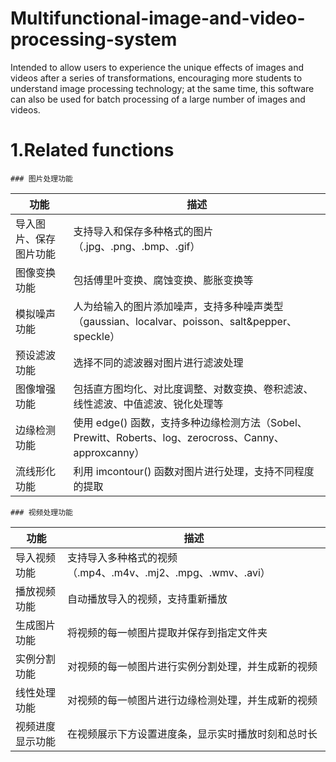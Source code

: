 # Multifunctional-image-and-video-processing-system
Intended to allow users to experience the unique effects of images and videos after a series of transformations, encouraging more students to understand image processing technology; at the same time, this software can also be used for batch processing of a large number of images and videos.

# 1.Related functions
    ### 图片处理功能
| 功能 | 描述 |
|------|------|
| 导入图片、保存图片功能 | 支持导入和保存多种格式的图片（.jpg、.png、.bmp、.gif） |
| 图像变换功能 | 包括傅里叶变换、腐蚀变换、膨胀变换等 |
| 模拟噪声功能 | 人为给输入的图片添加噪声，支持多种噪声类型（gaussian、localvar、poisson、salt&pepper、speckle） |
| 预设滤波功能 | 选择不同的滤波器对图片进行滤波处理 |
| 图像增强功能 | 包括直方图均化、对比度调整、对数变换、卷积滤波、线性滤波、中值滤波、锐化处理等 |
| 边缘检测功能 | 使用 edge() 函数，支持多种边缘检测方法（Sobel、Prewitt、Roberts、log、zerocross、Canny、approxcanny） |
| 流线形化功能 | 利用 imcontour() 函数对图片进行处理，支持不同程度的提取 |

    ### 视频处理功能
| 功能 | 描述 |
|------|------|
| 导入视频功能 | 支持导入多种格式的视频（.mp4、.m4v、.mj2、.mpg、.wmv、.avi） |
| 播放视频功能 | 自动播放导入的视频，支持重新播放 |
| 生成图片功能 | 将视频的每一帧图片提取并保存到指定文件夹 |
| 实例分割功能 | 对视频的每一帧图片进行实例分割处理，并生成新的视频 |
| 线性处理功能 | 对视频的每一帧图片进行边缘检测处理，并生成新的视频 |
| 视频进度显示功能 | 在视频展示下方设置进度条，显示实时播放时刻和总时长 |
